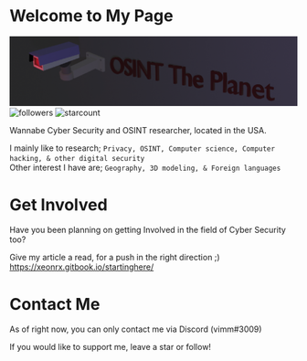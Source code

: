 # Welcome to My Page
![OSINT](https://github.com/Xeonrx/Xeonrx/blob/main/OSINT.PNG)
![followers](https://img.shields.io/github/followers/Xeonrx?label=Follow)
![starcount](https://img.shields.io/github/stars/Xeonrx)

Wannabe Cyber Security and OSINT researcher, located in the USA.

I mainly like to research; `Privacy, OSINT, Computer science, Computer hacking, & other digital security` <br />
Other interest I have are; `Geography, 3D modeling, & Foreign languages`

# Get Involved
Have you been planning on getting Involved in the field of Cyber Security too?

Give my article a read, for a push in the right direction ;) <br />
https://xeonrx.gitbook.io/startinghere/

# Contact Me
As of right now, you can only contact me via Discord (vimm#3009)

If you would like to support me, leave a star or follow!



